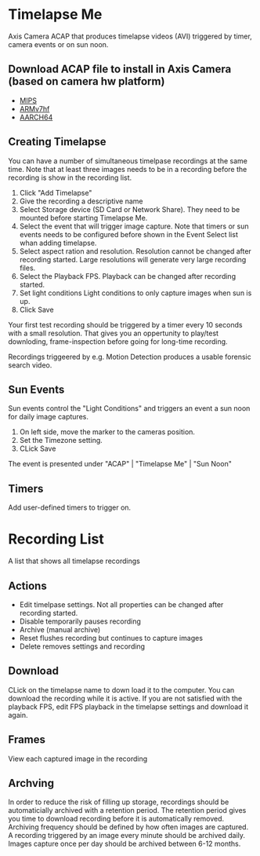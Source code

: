 # Timelapse Me
Axis Camera ACAP that produces timelapse videos (AVI) triggered by timer, camera events or on sun noon.


## Download ACAP file to install in Axis Camera (based on camera hw platform)
- [MIPS](https://github.com/pandosme/acaps/raw/master/timelapse/files/Timelapse_Me_20_8_0_mips.eap)
- [ARMv7hf](https://github.com/pandosme/acaps/raw/master/timelapse/files/Timelapse_Me_20_8_0_armv7hf.eap)
- [AARCH64](https://github.com/pandosme/acaps/raw/master/timelapse/files/Timelapse_Me_20_8_0_aarch64.eap)


## Creating Timelapse
You can have a number of simultaneous timelpase recordings at the same time.  Note that at least three images needs to be in a recording  before the recording is show in the recording list.

1. Click "Add Timelapse"
2. Give the recording a descriptive name
3. Select Storage device (SD Card or Network Share).  They need to be mounted before starting Timelapse Me.
4. Select the event that will trigger image capture.  Note that timers or sun events needs to be configured before shown in the Event Select list whan adding timelapse.
5. Select aspect ration and resolution.  Resolution cannot be changed after recording started.  Large resolutions will generate very large recording files.
6. Select the Playback FPS.  Playback can be changed after recording started.
7. Set light conditions Light conditions to only capture images when sun is up.
8. Click Save

Your first test recording should be triggered by a timer every 10 seconds with a small resolution.  That gives you an oppertunity to play/test downloding, frame-inspection before going for long-time recording.

Recordings triggeered by e.g. Motion Detection produces a usable forensic search video.

## Sun Events
Sun events control the "Light Conditions" and triggers an event a sun noon for daily image captures.
1. On left side, move the marker to the cameras position.
2. Set the Timezone setting.
3. CLick Save

The event is presented under "ACAP" | "Timelapse Me" | "Sun Noon"

## Timers
Add user-defined timers to trigger on.

# Recording List
A list that shows all timelapse recordings

## Actions
- Edit timelpase settings.  Not all properties can be changed after recording started.
- Disable temporarily pauses recording
- Archive (manual archive) 
- Reset flushes recording but continues to capture images
- Delete removes settings and recording

## Download
CLick on the timelapse name to down load it to the computer.  You can download the recording while it is active.  If you are not satisfied with the playback FPS, edit FPS playback in the timelapse settings and download it again.

## Frames
View each captured image in the recording

## Archving
In order to reduce the risk of filling up storage, recordings should be automaticially archived with a retention period.  The retention period gives you time to download recording before it is automatically removed.  Archiving frequency should be defined by how often images are captured.  A recording triggered by an image every minute should be archived daily.  Images capture once per day should be archived between 6-12 months.

